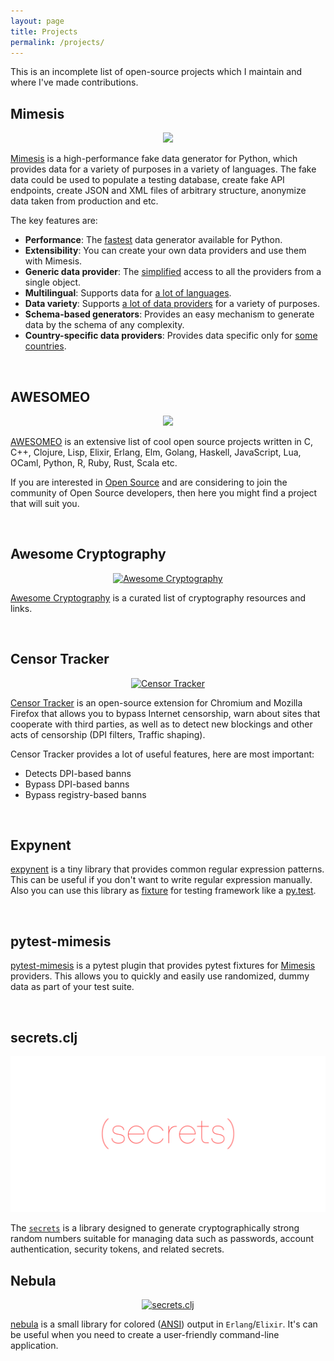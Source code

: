 ```yaml
---
layout: page
title: Projects
permalink: /projects/
---
```


This is an incomplete list of open-source projects which I maintain and where I've made contributions.

## Mimesis

<p align="center">
  <a href="https://mimesis.name/" style="border: 0" target="_blank">
    <img src="https://raw.githubusercontent.com/lk-geimfari/mimesis/master/.github/images/octopus-no-retina-sm.png">
  </a>
</p>

[Mimesis] is a high-performance fake data generator for Python, which
provides data for a variety of purposes in a variety of languages. The
fake data could be used to populate a testing database, create fake API
endpoints, create JSON and XML files of arbitrary structure, anonymize
data taken from production and etc.

The key features are:

-   **Performance**: The [fastest] data generator available for Python.
-   **Extensibility**: You can create your own data providers and use them with Mimesis.
-   **Generic data provider**: The [simplified] access to all the providers from a single object.
-   **Multilingual**: Supports data for [a lot of languages].
-   **Data variety**: Supports [a lot of data providers] for a variety of purposes.
-   **Schema-based generators**: Provides an easy mechanism to generate data by the schema of any complexity.
-   **Country-specific data providers**: Provides data specific only for [some countries].

<br>

## AWESOMEO

<p align="center">
  <a href="https://github.com/lk-geimfari/awesomo" style="border: 0" target="_blank">
    <img src="https://raw.githubusercontent.com/lk-geimfari/awesomeo/master/artwork/a.w.e.s.o.m.e_o.png">
  </a>
</p>

[AWESOMEO] is an extensive list of cool open source projects written in С, C++, Clojure, Lisp, 
Elixir, Erlang, Elm, Golang, Haskell, JavaScript, Lua, OCaml, Python, R, Ruby, Rust, Scala etc.

If you are interested in [Open Source] and are considering to 
join the community of Open Source developers, then here you might find a project that will suit you.

<br>

## Awesome Cryptography

<p align="center">
  <a href="https://github.com/sobolevn/awesome-cryptography" style="border: 0" target="_blank">
    <img src="https://github.com/sobolevn/awesome-cryptography/blob/master/awesome-crypto.png?raw=true" alt="Awesome Cryptography">
  </a>
</p>

[Awesome Cryptography](https://github.com/sobolevn/awesome-cryptography) is a curated list of cryptography resources and links.

<br>

## Censor Tracker

<p align="center">
  <a href="https://github.com/roskomsvoboda/censortracker" style="border: 0" target="_blank">
    <img src="https://raw.githubusercontent.com/roskomsvoboda/censortracker/ad0c428717b22de3f4b6f00f2b2ec1b457cc16f3/.github/media/popup_ru.png" alt="Censor Tracker">
  </a>
</p>

[Censor Tracker](https://github.com/roskomsvoboda/censortracker) is an open-source extension for Chromium and Mozilla Firefox that allows you to bypass Internet censorship, warn about sites that cooperate with third parties, as well as to detect new blockings and other acts of censorship (DPI filters, Traffic shaping).

Censor Tracker provides a lot of useful features, here are most important:

- Detects DPI-based banns
- Bypass DPI-based banns
- Bypass registry-based banns

<br>

## Expynent

[expynent](https://github.com/lk-geimfari/expynent) is a tiny library that provides common regular expression patterns. 
This can be useful if you don't want to  write regular expression manually. 
Also you can use this library as [fixture](https://docs.pytest.org/en/latest/fixture.html) for testing framework 
like a [py.test](https://docs.pytest.org/en/latest/).

<br>

## pytest-mimesis

[pytest-mimesis](https://github.com/pytest-dev/pytest-mimesis) is a pytest plugin that provides pytest fixtures 
for [Mimesis] providers. This allows you to quickly and easily use randomized, dummy data as part of your test suite.

<br>

## secrets.clj

<p align="center">
  <a href="https://github.com/lk-geimfari/secrets.clj" style="border: 0" target="_blank">
    <img src="https://raw.githubusercontent.com/lk-geimfari/secrets.clj/master/.github/logo.png" alt="secrets.clj">
  </a>
</p>

The [`secrets`](https://github.com/lk-geimfari/secrets.clj) is a library designed to generate cryptographically strong 
random numbers suitable for managing data such as passwords, account authentication, security tokens, and related secrets.

## Nebula

<p align="center">
  <a href="https://github.com/lk-geimfari/nebula" style="border: 0" target="_blank">
    <img src="https://raw.githubusercontent.com/lk-geimfari/nebula/master/media/logo.png" alt="secrets.clj">
  </a>
</p>

[nebula] is a small library for colored ([ANSI]) output in `Erlang`/`Elixir`.  It's can be useful when you need 
to create a user-friendly command-line application.

[fastest]: https://mimesis.name/foreword.html#performance
[simplified]: https://mimesis.name/getting_started.html#generic-provider
[a lot of languages]: https://mimesis.name/getting_started.html#locales
[a lot of data providers]: https://mimesis.name/api.html
[some countries]: https://mimesis.name/api.html#builtin-data-providers
[Mimesis]: https://github.com/lk-geimfari/mimesis
[AWESOMEO]: https://github.com/lk-geimfari/awesomo
[Open Source]: https://en.wikipedia.org/wiki/Open-source_software
[ANSI]: https://en.wikipedia.org/wiki/ANSI_escape_code#Colors
[nebula]: https://github.com/lk-geimfari/nebula
[Awesome Cryptography]: https://github.com/sobolevn/awesome-cryptography
[Censor Tracker]: https://github.com/roskomsvoboda/censortracker
[secrets.clj]: https://github.com/lk-geimfari/secrets.clj

